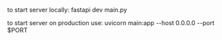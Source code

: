 to start server locally:
fastapi dev main.py

to start server on production use:
uvicorn main:app --host 0.0.0.0 --port $PORT

